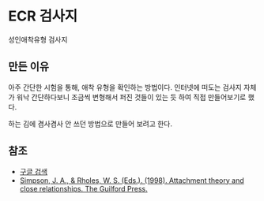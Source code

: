 # ECR 검사지
성인애착유형 검사지

## 만든 이유
아주 간단한 시험을 통해, 애착 유형을 확인하는 방법이다.
인터넷에 떠도는 검사지 자체가 워낙 간단하다보니 조금씩 변형해서 퍼진 것들이 있는 듯 하여 직접 만들어보기로 했다.

하는 김에 겸사겸사 안 쓰던 방법으로 만들어 보려고 한다.

## 참조
- [구글 검색](https://www.google.com/search?q=ECR+test)
- [Simpson, J. A., & Rholes, W. S. (Eds.). (1998). Attachment theory and close relationships. The Guilford Press.](https://psycnet.apa.org/record/1997-36873-000)